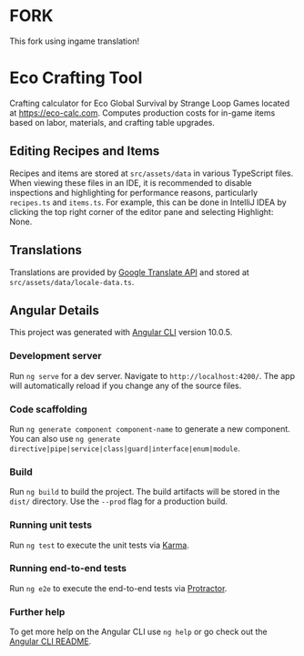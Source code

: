 # FORK
This fork using ingame translation!

# Eco Crafting Tool

Crafting calculator for Eco Global Survival by Strange Loop Games located at https://eco-calc.com. Computes production
costs for in-game items based on labor, materials, and crafting table upgrades.

## Editing Recipes and Items

Recipes and items are stored at `src/assets/data` in various TypeScript files. When viewing these files in an IDE, it is recommended to disable inspections and highlighting for performance reasons, particularly `recipes.ts` and `items.ts`. For example, this can be done in IntelliJ IDEA by clicking the top right corner of the editor pane and selecting Highlight: None.

## Translations

Translations are provided by [Google Translate API](https://cloud.google.com/translate) and stored
at `src/assets/data/locale-data.ts`.

## Angular Details

This project was generated with [Angular CLI](https://github.com/angular/angular-cli) version 10.0.5.

### Development server

Run `ng serve` for a dev server. Navigate to `http://localhost:4200/`. The app will automatically reload if you change
any of the source files.

### Code scaffolding

Run `ng generate component component-name` to generate a new component. You can also
use `ng generate directive|pipe|service|class|guard|interface|enum|module`.

### Build

Run `ng build` to build the project. The build artifacts will be stored in the `dist/` directory. Use the `--prod` flag for a production build.

### Running unit tests

Run `ng test` to execute the unit tests via [Karma](https://karma-runner.github.io).

### Running end-to-end tests

Run `ng e2e` to execute the end-to-end tests via [Protractor](http://www.protractortest.org/).

### Further help

To get more help on the Angular CLI use `ng help` or go check out the [Angular CLI README](https://github.com/angular/angular-cli/blob/master/README.md).
